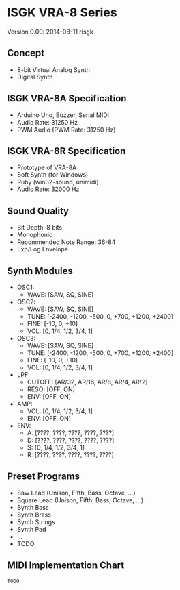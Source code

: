 # ISGK VRA-8 Series

Version 0.00: 2014-08-11 risgk

## Concept

- 8-bit Virtual Analog Synth
- Digital Synth

## ISGK VRA-8A Specification

- Arduino Uno, Buzzer, Serial MIDI
- Audio Rate: 31250 Hz
- PWM Audio (PWM Rate: 31250 Hz)

## ISGK VRA-8R Specification

- Prototype of VRA-8A
- Soft Synth (for Windows)
- Ruby (win32-sound, unimidi)
- Audio Rate: 32000 Hz

## Sound Quality

- Bit Depth: 8 bits
- Monophonic
- Recommended Note Range: 36-84
- Exp/Log Envelope

## Synth Modules

- OSC1:
    - WAVE: [SAW, SQ, SINE]
- OSC2:
    - WAVE: [SAW, SQ, SINE]
    - TUNE: [-2400, -1200, -500, 0, +700, +1200, +2400]
    - FINE: [-10, 0, +10]
    - VOL: [0, 1/4, 1/2, 3/4, 1]
- OSC3:
    - WAVE: [SAW, SQ, SINE]
    - TUNE: [-2400, -1200, -500, 0, +700, +1200, +2400]
    - FINE: [-10, 0, +10]
    - VOL: [0, 1/4, 1/2, 3/4, 1]
- LPF:
    - CUTOFF: [AR/32, AR/16, AR/8, AR/4, AR/2]
    - RESO: [OFF, ON]
    - ENV: [OFF, ON]
- AMP:
    - VOL: [0, 1/4, 1/2, 3/4, 1]
    - ENV: [OFF, ON]
- ENV:
    - A: [????, ????, ????, ????, ????]
    - D: [????, ????, ????, ????, ????]
    - S: [0, 1/4, 1/2, 3/4, 1]
    - R: [????, ????, ????, ????, ????]

## Preset Programs

- Saw Lead (Unison, Fifth, Bass, Octave, ...)
- Square Lead (Unison, Fifth, Bass, Octave, ...)
- Synth Bass
- Synth Brass
- Synth Strings
- Synth Pad
- ...
- TODO

## MIDI Implementation Chart

    TODO
